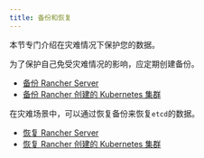 ```yaml
---
title: 备份和恢复
---
```


本节专门介绍在灾难情况下保护您的数据。

为了保护自己免受灾难情况的影响，应定期创建备份。

- [备份 Rancher Server](/docs/backups/backups/_index)
- [备份 Rancher 创建的 Kubernetes 集群](/docs/cluster-admin/backing-up-etcd/_index)

在灾难场景中，可以通过恢复备份来恢复`etcd`的数据。

- [恢复 Rancher Server](/docs/backups/restorations/_index)
- [恢复 Rancher 创建的 Kubernetes 集群](/docs/cluster-admin/restoring-etcd/_index)
